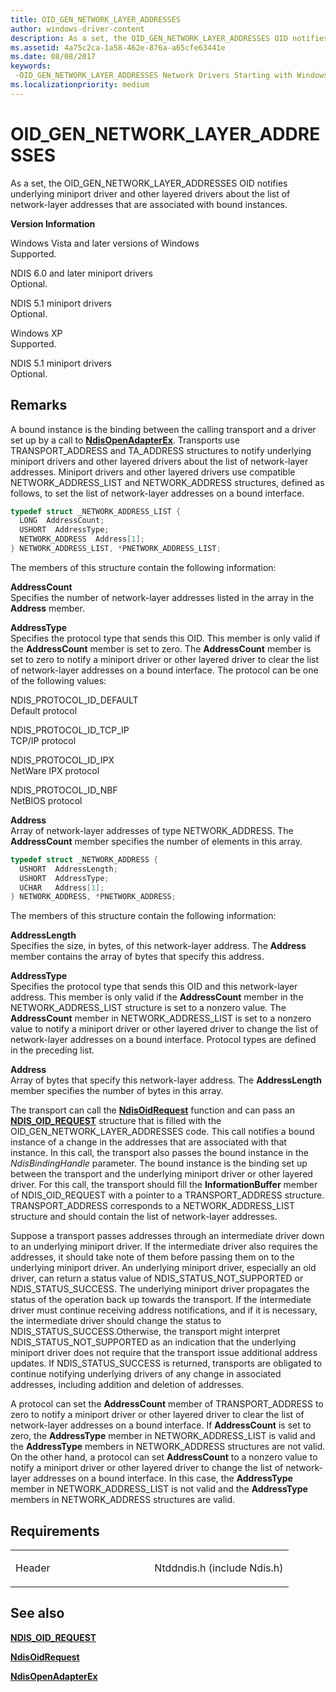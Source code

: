 ```yaml
---
title: OID_GEN_NETWORK_LAYER_ADDRESSES
author: windows-driver-content
description: As a set, the OID_GEN_NETWORK_LAYER_ADDRESSES OID notifies underlying miniport driver and other layered drivers about the list of network-layer addresses that are associated with bound instances.
ms.assetid: 4a75c2ca-1a58-462e-876a-a65cfe63441e
ms.date: 08/08/2017
keywords: 
 -OID_GEN_NETWORK_LAYER_ADDRESSES Network Drivers Starting with Windows Vista
ms.localizationpriority: medium
---
```


# OID\_GEN\_NETWORK\_LAYER\_ADDRESSES


As a set, the OID\_GEN\_NETWORK\_LAYER\_ADDRESSES OID notifies underlying miniport driver and other layered drivers about the list of network-layer addresses that are associated with bound instances.

**Version Information**

<a href="" id="windows-vista-and-later-versions-of-windows"></a>Windows Vista and later versions of Windows  
Supported.

<a href="" id="ndis-6-0-and-later-miniport-drivers"></a>NDIS 6.0 and later miniport drivers  
Optional.

<a href="" id="ndis-5-1-miniport-drivers"></a>NDIS 5.1 miniport drivers  
Optional.

<a href="" id="windows-xp"></a>Windows XP  
Supported.

<a href="" id="ndis-5-1-miniport-drivers"></a>NDIS 5.1 miniport drivers  
Optional.

Remarks
-------

A bound instance is the binding between the calling transport and a driver set up by a call to [**NdisOpenAdapterEx**](https://msdn.microsoft.com/library/windows/hardware/ff563715). Transports use TRANSPORT\_ADDRESS and TA\_ADDRESS structures to notify underlying miniport drivers and other layered drivers about the list of network-layer addresses. Miniport drivers and other layered drivers use compatible NETWORK\_ADDRESS\_LIST and NETWORK\_ADDRESS structures, defined as follows, to set the list of network-layer addresses on a bound interface.

```C++
typedef struct _NETWORK_ADDRESS_LIST {
  LONG  AddressCount; 
  USHORT  AddressType; 
  NETWORK_ADDRESS  Address[1]; 
} NETWORK_ADDRESS_LIST, *PNETWORK_ADDRESS_LIST;
```

The members of this structure contain the following information:

<a href="" id="addresscount"></a>**AddressCount**  
Specifies the number of network-layer addresses listed in the array in the **Address** member.

<a href="" id="addresstype"></a>**AddressType**  
Specifies the protocol type that sends this OID. This member is only valid if the **AddressCount** member is set to zero. The **AddressCount** member is set to zero to notify a miniport driver or other layered driver to clear the list of network-layer addresses on a bound interface. The protocol can be one of the following values:

<a href="" id="ndis-protocol-id-default"></a>NDIS\_PROTOCOL\_ID\_DEFAULT  
Default protocol

<a href="" id="ndis-protocol-id-tcp-ip"></a>NDIS\_PROTOCOL\_ID\_TCP\_IP  
TCP/IP protocol

<a href="" id="ndis-protocol-id-ipx"></a>NDIS\_PROTOCOL\_ID\_IPX  
NetWare IPX protocol

<a href="" id="ndis-protocol-id-nbf"></a>NDIS\_PROTOCOL\_ID\_NBF  
NetBIOS protocol

<a href="" id="address"></a>**Address**  
Array of network-layer addresses of type NETWORK\_ADDRESS. The **AddressCount** member specifies the number of elements in this array.

```C++
typedef struct _NETWORK_ADDRESS {
  USHORT  AddressLength; 
  USHORT  AddressType; 
  UCHAR   Address[1]; 
} NETWORK_ADDRESS, *PNETWORK_ADDRESS;
```

The members of this structure contain the following information:

<a href="" id="addresslength"></a>**AddressLength**  
Specifies the size, in bytes, of this network-layer address. The **Address** member contains the array of bytes that specify this address.

<a href="" id="addresstype"></a>**AddressType**  
Specifies the protocol type that sends this OID and this network-layer address. This member is only valid if the **AddressCount** member in the NETWORK\_ADDRESS\_LIST structure is set to a nonzero value. The **AddressCount** member in NETWORK\_ADDRESS\_LIST is set to a nonzero value to notify a miniport driver or other layered driver to change the list of network-layer addresses on a bound interface. Protocol types are defined in the preceding list.

<a href="" id="address"></a>**Address**  
Array of bytes that specify this network-layer address. The **AddressLength** member specifies the number of bytes in this array.

The transport can call the [**NdisOidRequest**](https://msdn.microsoft.com/library/windows/hardware/ff563710) function and can pass an [**NDIS\_OID\_REQUEST**](https://msdn.microsoft.com/library/windows/hardware/ff566710) structure that is filled with the OID\_GEN\_NETWORK\_LAYER\_ADDRESSES code. This call notifies a bound instance of a change in the addresses that are associated with that instance. In this call, the transport also passes the bound instance in the *NdisBindingHandle* parameter. The bound instance is the binding set up between the transport and the underlying miniport driver or other layered driver. For this call, the transport should fill the **InformationBuffer** member of NDIS\_OID\_REQUEST with a pointer to a TRANSPORT\_ADDRESS structure. TRANSPORT\_ADDRESS corresponds to a NETWORK\_ADDRESS\_LIST structure and should contain the list of network-layer addresses.

Suppose a transport passes addresses through an intermediate driver down to an underlying miniport driver. If the intermediate driver also requires the addresses, it should take note of them before passing them on to the underlying miniport driver. An underlying miniport driver, especially an old driver, can return a status value of NDIS\_STATUS\_NOT\_SUPPORTED or NDIS\_STATUS\_SUCCESS. The underlying miniport driver propagates the status of the operation back up towards the transport. If the intermediate driver must continue receiving address notifications, and if it is necessary, the intermediate driver should change the status to NDIS\_STATUS\_SUCCESS.Otherwise, the transport might interpret NDIS\_STATUS\_NOT\_SUPPORTED as an indication that the underlying miniport driver does not require that the transport issue additional address updates. If NDIS\_STATUS\_SUCCESS is returned, transports are obligated to continue notifying underlying drivers of any change in associated addresses, including addition and deletion of addresses.

A protocol can set the **AddressCount** member of TRANSPORT\_ADDRESS to zero to notify a miniport driver or other layered driver to clear the list of network-layer addresses on a bound interface. If **AddressCount** is set to zero, the **AddressType** member in NETWORK\_ADDRESS\_LIST is valid and the **AddressType** members in NETWORK\_ADDRESS structures are not valid. On the other hand, a protocol can set **AddressCount** to a nonzero value to notify a miniport driver or other layered driver to change the list of network-layer addresses on a bound interface. In this case, the **AddressType** member in NETWORK\_ADDRESS\_LIST is not valid and the **AddressType** members in NETWORK\_ADDRESS structures are valid.

Requirements
------------

<table>
<colgroup>
<col width="50%" />
<col width="50%" />
</colgroup>
<tbody>
<tr class="odd">
<td><p>Header</p></td>
<td>Ntddndis.h (include Ndis.h)</td>
</tr>
</tbody>
</table>

## See also


[**NDIS\_OID\_REQUEST**](https://msdn.microsoft.com/library/windows/hardware/ff566710)

[**NdisOidRequest**](https://msdn.microsoft.com/library/windows/hardware/ff563710)

[**NdisOpenAdapterEx**](https://msdn.microsoft.com/library/windows/hardware/ff563715)

 

 




